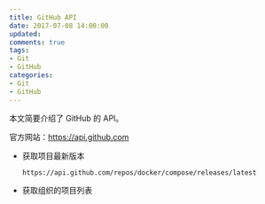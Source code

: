 ```yaml
---
title: GitHub API
date: 2017-07-08 14:00:00
updated:
comments: true
tags:
- Git
- GitHub
categories:
- Git
- GitHub
---
```


本文简要介绍了 GitHub 的 API。

<!--more-->

官方网站：https://api.github.com

* 获取项目最新版本

  ```bash
  https://api.github.com/repos/docker/compose/releases/latest
  ```
  
* 获取组织的项目列表

  ```bash

  ```  
